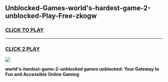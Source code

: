 
## Unblocked-Games-world's-hardest-game-2-unblocked-Play-Free-zkogw
<h3>
<a href="https://premium76.site?title=world's-hardest-game-2-unblocked&ref=21A">CLICK TO PLAY</a></h3>
<hr>

<h3>
<a href="https://premium76.site?title=world's-hardest-game-2-unblocked&ref=21A">CLICK 2 PLAY</a>
  
</h3>

<a href="https://premium76.site?title=world's-hardest-game-2-unblocked&ref=21A"><img src="https://clearcache.store/games.png"></a>


**world's-hardest-game-2-unblocked games unblocked: Your Gateway to Fun and Accessible Online Gaming**
